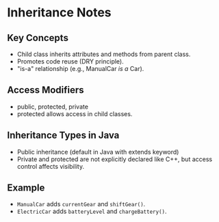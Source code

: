 # Inheritance Notes

## Key Concepts
- Child class inherits attributes and methods from parent class.
- Promotes code reuse (DRY principle).
- "is-a" relationship (e.g., ManualCar *is a* Car).

## Access Modifiers
- public, protected, private
- protected allows access in child classes.

## Inheritance Types in Java
- Public inheritance (default in Java with extends keyword)
- Private and protected are not explicitly declared like C++, but access control affects visibility.

## Example
- `ManualCar` adds `currentGear` and `shiftGear()`.
- `ElectricCar` adds `batteryLevel` and `chargeBattery()`.
